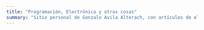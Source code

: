 ```yaml
---
title: "Programación, Electrónica y otras cosas"
summary: "Sitio personal de Gonzalo Avila Alterach, con artículos de electrónica y programación."
---
```

